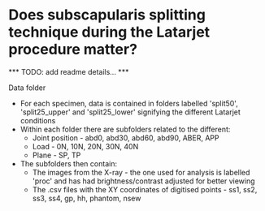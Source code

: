 # Does subscapularis splitting technique during the Latarjet procedure matter?

*** TODO: add readme details... ***



Data folder

- For each specimen, data is contained in folders labelled 'split50', 'split25_upper' and 'split25_lower' signifying the different Latarjet conditions
- Within each folder there are subfolders related to the different:
  - Joint position - abd0, abd30, abd60, abd90, ABER, APP
  - Load - 0N, 10N, 20N, 30N, 40N
  - Plane - SP, TP
- The subfolders then contain:
  - The images from the X-ray - the one used for analysis is labelled 'proc' and has had brightness/contrast adjusted for better viewing
  - The .csv files with the XY coordinates of digitised points - ss1, ss2, ss3, ss4, gp, hh, phantom, nsew

